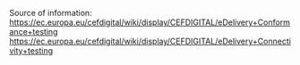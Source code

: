 Source of information:
https://ec.europa.eu/cefdigital/wiki/display/CEFDIGITAL/eDelivery+Conformance+testing
https://ec.europa.eu/cefdigital/wiki/display/CEFDIGITAL/eDelivery+Connectivity+testing

